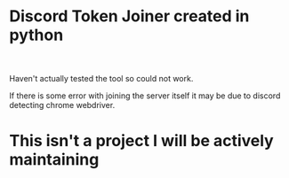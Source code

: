 # Discord Token Joiner created in python<br><br>

Haven't actually tested the tool so could not work.<br>

If there is some error with joining the server itself it may be due to discord detecting chrome webdriver.<br>

# This isn't a project I will be actively maintaining
